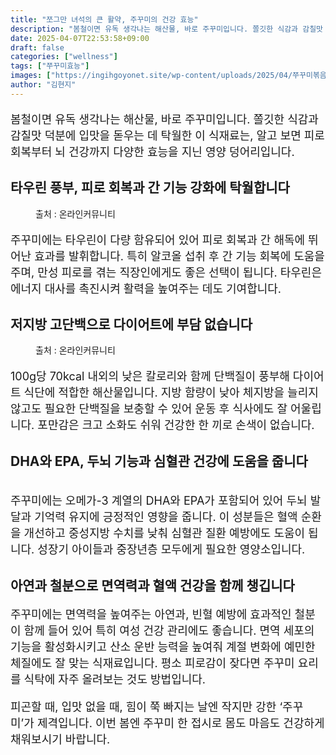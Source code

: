 ```yaml
---
title: "쪼그만 녀석의 큰 활약, 주꾸미의 건강 효능"
description: "봄철이면 유독 생각나는 해산물, 바로 주꾸미입니다. 쫄깃한 식감과 감칠맛 덕분에 입맛을 돋우는 데 탁월한 이 식재료는, 알고 보면 피로 회복부터 뇌 건강까지 다양한 효능을 지닌 영양 덩어리입니다."
date: 2025-04-07T22:53:58+09:00
draft: false
categories: ["wellness"]
tags: ["쭈꾸미효능"]
images: ["https://ingihgoyonet.site/wp-content/uploads/2025/04/쭈꾸미볶음.png", "https://ingihgoyonet.site/wp-content/uploads/2025/04/쭈꾸미덮밥-1.png", "https://ingihgoyonet.site/wp-content/uploads/2025/04/석쇠쭈꾸미.png"]
author: "김현지"
---
```


<p style="font-size:18px">봄철이면 유독 생각나는 해산물, 바로 주꾸미입니다. 쫄깃한 식감과 감칠맛 덕분에 입맛을 돋우는 데 탁월한 이 식재료는, 알고 보면 피로 회복부터 뇌 건강까지 다양한 효능을 지닌 영양 덩어리입니다.</p> <h2 >타우린 풍부, 피로 회복과 간 기능 강화에 탁월합니다</h2> <figure ><img src="https://ingihgoyonet.site/wp-content/uploads/2025/04/쭈꾸미볶음.png" alt="" style="aspect-ratio:16/9;object-fit:cover"/><figcaption >출처 : 온라인커뮤니티</figcaption></figure> <p style="font-size:18px">주꾸미에는 타우린이 다량 함유되어 있어 피로 회복과 간 해독에 뛰어난 효과를 발휘합니다. 특히 알코올 섭취 후 간 기능 회복에 도움을 주며, 만성 피로를 겪는 직장인에게도 좋은 선택이 됩니다. 타우린은 에너지 대사를 촉진시켜 활력을 높여주는 데도 기여합니다.</p> <h2 >저지방 고단백으로 다이어트에 부담 없습니다</h2> <figure ><img src="https://ingihgoyonet.site/wp-content/uploads/2025/04/쭈꾸미덮밥-1.png" alt="" style="aspect-ratio:16/9;object-fit:cover"/><figcaption >출처 : 온라인커뮤니티</figcaption></figure> <p style="font-size:18px">100g당 70kcal 내외의 낮은 칼로리와 함께 단백질이 풍부해 다이어트 식단에 적합한 해산물입니다. 지방 함량이 낮아 체지방을 늘리지 않고도 필요한 단백질을 보충할 수 있어 운동 후 식사에도 잘 어울립니다. 포만감은 크고 소화도 쉬워 건강한 한 끼로 손색이 없습니다.</p> <h2 >DHA와 EPA, 두뇌 기능과 심혈관 건강에 도움을 줍니다</h2> <figure ><img src="https://ingihgoyonet.site/wp-content/uploads/2025/04/석쇠쭈꾸미.png" alt="" /></figure> <p style="font-size:18px">주꾸미에는 오메가-3 계열의 DHA와 EPA가 포함되어 있어 두뇌 발달과 기억력 유지에 긍정적인 영향을 줍니다. 이 성분들은 혈액 순환을 개선하고 중성지방 수치를 낮춰 심혈관 질환 예방에도 도움이 됩니다. 성장기 아이들과 중장년층 모두에게 필요한 영양소입니다.</p> <h2 >아연과 철분으로 면역력과 혈액 건강을 함께 챙깁니다</h2> <p style="font-size:18px">주꾸미에는 면역력을 높여주는 아연과, 빈혈 예방에 효과적인 철분이 함께 들어 있어 특히 여성 건강 관리에도 좋습니다. 면역 세포의 기능을 활성화시키고 산소 운반 능력을 높여줘 계절 변화에 예민한 체질에도 잘 맞는 식재료입니다. 평소 피로감이 잦다면 주꾸미 요리를 식탁에 자주 올려보는 것도 방법입니다.</p> <p style="font-size:18px">피곤할 때, 입맛 없을 때, 힘이 쭉 빠지는 날엔 작지만 강한 ‘주꾸미’가 제격입니다. 이번 봄엔 주꾸미 한 접시로 몸도 마음도 건강하게 채워보시기 바랍니다.</p>